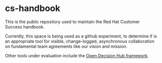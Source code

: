 # cs-handbook

This is the public repository used to maintain the Red Hat Customer Success handbook.

Currently, this space is being used as a github experiment, to determine if is an appropriate tool for visible, change-logged, asynchronous collaboration on fundamental team agreements like our vision and mission.

Other tools under evaluation include the [Open Decision Hub framework](https://github.com/red-hat-people-team/open-decision-framework/blob/master/ODF-community.pdf).
